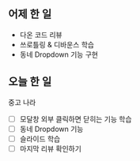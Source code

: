 ## 어제 한 일

- 다온 코드 리뷰
- 쓰로틀링 & 디바운스 학습
- 동네 Dropdown 기능 구현

## 오늘 한 일

중고 나라

- [ ] 모달창 외부 클릭하면 닫히는 기능 학습
- [ ] 동네 Dropdown 기능
- [ ] 슬라이드 학습
- [ ] 마지막 리뷰 확인하기
